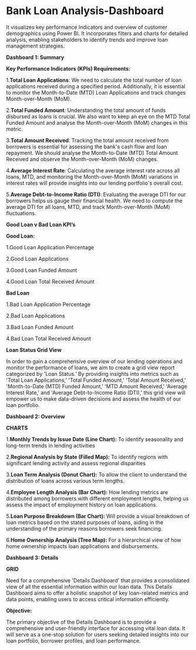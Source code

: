 # Bank Loan Analysis-Dashboard
It visualizes key performance Indicators and overview of customer demographics using Power BI. It incorporates filters and charts for detailed analysis, enabling stakeholders to identify trends and improve loan management strategies.

**Dashboard 1: Summary**

**Key Performance Indicators (KPIs) Requirements:**

1.**Total Loan Applications**:
We need to calculate the total number of loan applications received during a specified period. Additionally, it is essential to monitor the Month-to-Date (MTD) Loan Applications and track changes Month-over-Month (MoM).

2.**Total Funded Amount**: Understanding the total amount of funds disbursed as loans is crucial. We also want to keep an eye on the MTD Total Funded Amount and analyse the Month-over-Month (MoM) changes in this metric.

3.**Total Amount Received**: Tracking the total amount received from borrowers is essential for assessing the bank's cash flow and loan repayment. We should analyse the Month-to-Date (MTD) Total Amount Received and observe the Month-over-Month (MoM) changes.

4.**Average Interest Rate**: Calculating the average interest rate across all loans, MTD, and monitoring the Month-over-Month (MoM) variations in interest rates will provide insights into our lending portfolio's overall cost.

5.**Average Debt-to-Income Ratio (DTI)**: Evaluating the average DTI for our borrowers helps us gauge their financial health. We need to compute the average DTI for all loans, MTD, and track Month-over-Month (MoM) fluctuations.


**Good Loan v Bad Loan KPI’s**

**Good Loan:**

1.Good Loan Application Percentage

2.Good Loan Applications

3.Good Loan Funded Amount

4.Good Loan Total Received Amount

**Bad Loan**

1.Bad Loan Application Percentage

2.Bad Loan Applications

3.Bad Loan Funded Amount

4.Bad Loan Total Received Amount

**Loan Status Grid View**

In order to gain a comprehensive overview of our lending operations and monitor the performance of loans, we aim to create a grid view report categorized by 'Loan Status.’ By providing insights into metrics such as 'Total Loan Applications,' 'Total Funded Amount,' 'Total Amount Received,' 'Month-to-Date (MTD) Funded Amount,' 'MTD Amount Received,' 'Average Interest Rate,' and 'Average Debt-to-Income Ratio (DTI),' this grid view will empower us to make data-driven decisions and assess the health of our loan portfolio.

**Dashboard 2: Overview**

**CHARTS**

1.**Monthly Trends by Issue Date (Line Chart):**
To identify seasonality and long-term trends in lending activities

2.**Regional Analysis by State (Filled Map):**
To identify regions with significant lending activity and assess regional disparities

3.**Loan Term Analysis (Donut Chart):** 
To allow the client to understand the distribution of loans across various term lengths.

4.**Employee Length Analysis (Bar Chart):**
How lending metrics are distributed among borrowers with different employment lengths, helping us assess the impact of employment history on loan applications.

5.**Loan Purpose Breakdown (Bar Chart):**
Will provide a visual breakdown of loan metrics based on the stated purposes of loans, aiding in the understanding of the primary reasons borrowers seek financing.

6.**Home Ownership Analysis (Tree Map):**
For a hierarchical view of how home ownership impacts loan applications and disbursements.

**Dashboard 3: Details**

**GRID**

Need for a comprehensive 'Details Dashboard' that provides a consolidated view of all the essential information within our loan data. This Details Dashboard aims to offer a holistic snapshot of key loan-related metrics and data points, enabling users to access critical information efficiently.

**Objective:**

The primary objective of the Details Dashboard is to provide a comprehensive and user-friendly interface for accessing vital loan data. It will serve as a one-stop solution for users seeking detailed insights into our loan portfolio, borrower profiles, and loan performance.



